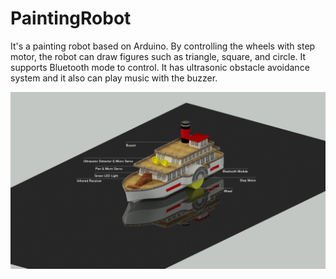 # PaintingRobot

It's a painting robot based on Arduino. By controlling the wheels with step motor, the robot can draw figures such as triangle, square, and circle. It supports Bluetooth mode to control. It has ultrasonic obstacle avoidance system and it also can play music with the buzzer.

![alt text](https://github.com/wastelander47/PaintingRobot/blob/main/渲染标识图.jpg)
